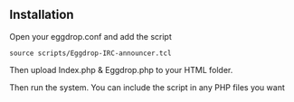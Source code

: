 ## Installation

Open your eggdrop.conf and add the script

`source scripts/Eggdrop-IRC-announcer.tcl`

Then upload Index.php & Eggdrop.php to your HTML folder.

Then run the system. You can include the script in any PHP files you want
